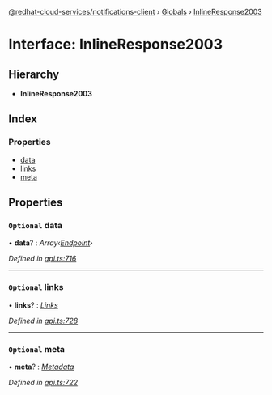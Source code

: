 [@redhat-cloud-services/notifications-client](../README.md) › [Globals](../globals.md) › [InlineResponse2003](inlineresponse2003.md)

# Interface: InlineResponse2003

## Hierarchy

* **InlineResponse2003**

## Index

### Properties

* [data](inlineresponse2003.md#optional-data)
* [links](inlineresponse2003.md#optional-links)
* [meta](inlineresponse2003.md#optional-meta)

## Properties

### `Optional` data

• **data**? : *Array‹[Endpoint](../modules/endpoint.md)›*

*Defined in [api.ts:716](https://github.com/RedHatInsights/javascript-clients/blob/master/packages/hooks/api.ts#L716)*

___

### `Optional` links

• **links**? : *[Links](links.md)*

*Defined in [api.ts:728](https://github.com/RedHatInsights/javascript-clients/blob/master/packages/hooks/api.ts#L728)*

___

### `Optional` meta

• **meta**? : *[Metadata](metadata.md)*

*Defined in [api.ts:722](https://github.com/RedHatInsights/javascript-clients/blob/master/packages/hooks/api.ts#L722)*
